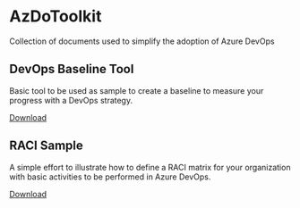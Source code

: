 # AzDoToolkit

Collection of documents used to simplify the adoption of Azure DevOps

## DevOps Baseline Tool

Basic tool to be used as sample to create a baseline to measure your progress with a DevOps strategy.

[Download](https://github.com/eulesv/AzDoToolkit/raw/master/DevOps%20Baseline%20Tool.xlsx)

## RACI Sample

A simple effort to illustrate how to define a RACI matrix for your organization with basic activities to be performed in Azure DevOps.

[Download](https://github.com/eulesv/AzDoToolkit/raw/master/RACI%20Sample.xlsx)
